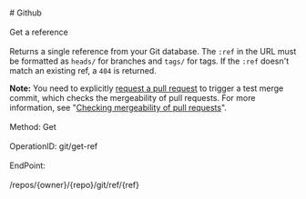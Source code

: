 <br>#     Github</br>
<br>Get a reference</br>
<br>Returns a single reference from your Git database. The `:ref` in the URL must be formatted as `heads/` for branches and `tags/` for tags. If the `:ref` doesn't match an existing ref, a `404` is returned.

**Note:** You need to explicitly [request a pull request](https://developer.github.com/v3/pulls/#get-a-pull-request) to trigger a test merge commit, which checks the mergeability of pull requests. For more information, see "[Checking mergeability of pull requests](https://developer.github.com/v3/git/#checking-mergeability-of-pull-requests)".</br>
<br>Method: Get</br>
<br>OperationID: git/get-ref</br>
<br>EndPoint:</br>
<br>/repos/{owner}/{repo}/git/ref/{ref}</br>
